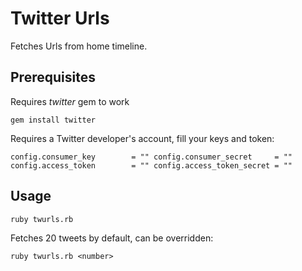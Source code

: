 # Twitter Urls

Fetches Urls from home timeline.

## Prerequisites

Requires *twitter* gem to work

`gem install twitter`

Requires a Twitter developer's account, fill your keys and token:

`config.consumer_key        = ""
config.consumer_secret     = ""
config.access_token        = ""
config.access_token_secret = ""`

## Usage

`ruby twurls.rb`

Fetches 20 tweets by default, can be overridden:

`ruby twurls.rb <number>`
